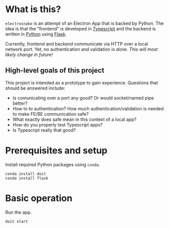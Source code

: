 # What is this?

`electrosnake` is an attempt of an Electron App that is backed by Python.
The idea is that the "frontend" is developed in [Typescript](https://www.typescriptlang.org) 
and the backend is written in [Python](https://www.python.org) using 
[Flask](http://flask.pocoo.org).

Currently, frontend and backend communicate via HTTP over a local
network port. Yet, no authentication and validation is done. _This will
most likely change in future!_

## High-level goals of this project

This project is intended as a prototype to gain experience. Questions
that should be answered include:

* Is comunicating over a port any good? Or would socket/named pipe better?
* How to to authentication? How much authentication/validation is needed to
  make FE/BE communication safe?
* What exactly does safe mean in this context of a local app?
* How do you properly test Typescript apps?
* Is Typescript really that good?

# Prerequisites and setup

Install required Python packages using `conda`.

```
conda install doit
conda install flask
```

# Basic operation

Run the app.

```
doit start
```